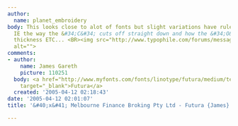 ```yaml
---
author:
  name: planet_embroidery
body: This looks close to alot of fonts but slight variations have ruled many out...
  IE the way the &#34;C&#34; cuts off straight down and how the &#34;O&#34; is a uniform
  thickness ETC... <BR><img src="http://www.typophile.com/forums/messages/83/69467.jpg"
  alt="">
comments:
- author:
    name: James Gareth
    picture: 110251
  body: <a href="http://www.myfonts.com/fonts/linotype/futura/medium/testdrive.html?s=MELBOURNE+FINANCE&amp;p=48"
    target="_blank">Futura</a>
  created: '2005-04-12 02:18:43'
date: '2005-04-12 02:01:07'
title: '&#40;x&#41; Melbourne Finance Broking Pty Ltd - Futura {James}'

---
```

